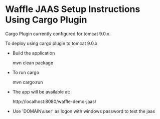 Waffle JAAS Setup Instructions Using Cargo Plugin
=================================================

Cargo Plugin currently configured for tomcat 9.0.x.

To deploy using cargo plugin to tomcat 9.0.x

- Build the application

    mvn clean package

- To run cargo

    mvn cargo:run

- The app will be available at:

    http://localhost:8080/waffle-demo-jaas/

- Use 'DOMAIN\\user' as logon with windows password to test the jaas
